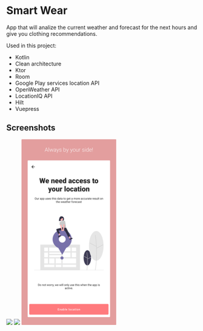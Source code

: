 # Smart Wear
App that will analize the current weather and forecast for the next hours and give you clothing recommendations.

Used in this project:</br>
  * Kotlin
  * Clean architecture
  * Ktor
  * Room
  * Google Play services location API
  * OpenWeather API
  * LocationIQ API
  * Hilt
  * Vuepress
  
## Screenshots
<img src="https://github.com/puntogris/smart-wear/blob/master/screenshots/11.png" width=250> <img src="https://github.com/puntogris/smart-wear/blob/master/screenshots/image2.png" width=250> <img src="https://github.com/puntogris/smart-wear/blob/master/screenshots/3.png" width=250>
